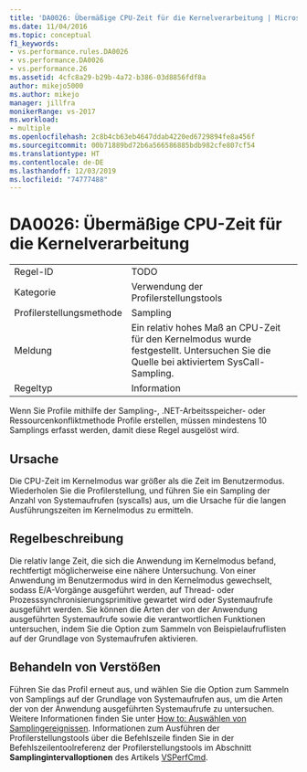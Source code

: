```yaml
---
title: 'DA0026: Übermäßige CPU-Zeit für die Kernelverarbeitung | Microsoft-Dokumentation'
ms.date: 11/04/2016
ms.topic: conceptual
f1_keywords:
- vs.performance.rules.DA0026
- vs.performance.DA0026
- vs.performance.26
ms.assetid: 4cfc8a29-b29b-4a72-b386-03d8856fdf8a
author: mikejo5000
ms.author: mikejo
manager: jillfra
monikerRange: vs-2017
ms.workload:
- multiple
ms.openlocfilehash: 2c8b4cb63eb4647ddab4220ed6729894fe8a456f
ms.sourcegitcommit: 00b71889bd72b6a566586885bdb982cfe807cf54
ms.translationtype: HT
ms.contentlocale: de-DE
ms.lasthandoff: 12/03/2019
ms.locfileid: "74777488"
---
```

# <a name="da0026-excessive-kernel-cpu-time-processing"></a>DA0026: Übermäßige CPU-Zeit für die Kernelverarbeitung

|||
|-|-|
|Regel-ID|TODO|
|Kategorie|Verwendung der Profilerstellungstools|
|Profilerstellungsmethode|Sampling|
|Meldung|Ein relativ hohes Maß an CPU-Zeit für den Kernelmodus wurde festgestellt. Untersuchen Sie die Quelle bei aktiviertem SysCall-Sampling.|
|Regeltyp|Information|

 Wenn Sie Profile mithilfe der Sampling-, .NET-Arbeitsspeicher- oder Ressourcenkonfliktmethode Profile erstellen, müssen mindestens 10 Samplings erfasst werden, damit diese Regel ausgelöst wird.

## <a name="cause"></a>Ursache
 Die CPU-Zeit im Kernelmodus war größer als die Zeit im Benutzermodus. Wiederholen Sie die Profilerstellung, und führen Sie ein Sampling der Anzahl von Systemaufrufen (syscalls) aus, um die Ursache für die langen Ausführungszeiten im Kernelmodus zu ermitteln.

## <a name="rule-description"></a>Regelbeschreibung
 Die relativ lange Zeit, die sich die Anwendung im Kernelmodus befand, rechtfertigt möglicherweise eine nähere Untersuchung. Von einer Anwendung im Benutzermodus wird in den Kernelmodus gewechselt, sodass E/A-Vorgänge ausgeführt werden, auf Thread- oder Prozesssynchronisierungsprimitive gewartet wird oder Systemaufrufe ausgeführt werden. Sie können die Arten der von der Anwendung ausgeführten Systemaufrufe sowie die verantwortlichen Funktionen untersuchen, indem Sie die Option zum Sammeln von Beispielaufruflisten auf der Grundlage von Systemaufrufen aktivieren.

## <a name="how-to-fix-violations"></a>Behandeln von Verstößen
 Führen Sie das Profil erneut aus, und wählen Sie die Option zum Sammeln von Samplings auf der Grundlage von Systemaufrufen aus, um die Arten der von der Anwendung ausgeführten Systemaufrufe zu untersuchen. Weitere Informationen finden Sie unter [How to: Auswählen von Samplingereignissen](../profiling/how-to-choose-sampling-events.md). Informationen zum Ausführen der Profilerstellungstools über die Befehlszeile finden Sie in der Befehlszeilentoolreferenz der Profilerstellungstools im Abschnitt **Samplingintervalloptionen** des Artikels [VSPerfCmd](../profiling/vsperfcmd.md).
